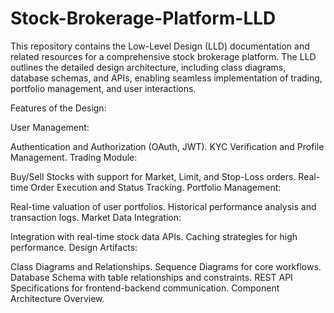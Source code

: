 # Stock-Brokerage-Platform-LLD

This repository contains the Low-Level Design (LLD) documentation and related resources for a comprehensive stock brokerage platform. The LLD outlines the detailed design architecture, including class diagrams, database schemas, and APIs, enabling seamless implementation of trading, portfolio management, and user interactions.

Features of the Design:

User Management:

Authentication and Authorization (OAuth, JWT).
KYC Verification and Profile Management.
Trading Module:

Buy/Sell Stocks with support for Market, Limit, and Stop-Loss orders.
Real-time Order Execution and Status Tracking.
Portfolio Management:

Real-time valuation of user portfolios.
Historical performance analysis and transaction logs.
Market Data Integration:

Integration with real-time stock data APIs.
Caching strategies for high performance.
Design Artifacts:

Class Diagrams and Relationships.
Sequence Diagrams for core workflows.
Database Schema with table relationships and constraints.
REST API Specifications for frontend-backend communication.
Component Architecture Overview.
